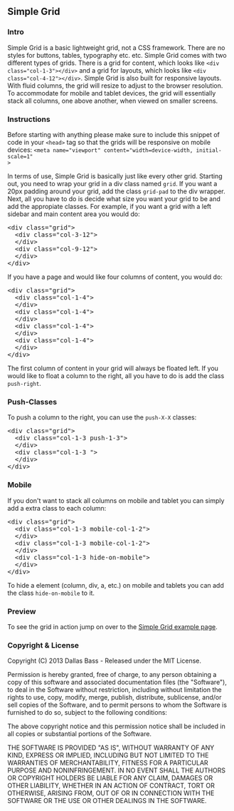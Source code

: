 <h2>Simple Grid</h2>
<h3>Intro</h3>
<p>Simple Grid is a basic lightweight grid, not a CSS framework. There are no styles for buttons, tables, typography etc. etc. Simple Grid comes with two different types of grids. There is a grid for content, which looks like <code>&lt;div class="col-1-3"&gt;&lt;/div&gt;</code> and a grid for layouts, which looks like <code>&lt;div class="col-4-12"&gt;&lt;/div&gt;</code>. Simple Grid is also built for responsive layouts. With fluid columns, the grid will resize to adjust to the browser resolution. To accommodate for mobile and tablet devices, the grid will essentially stack all columns, one above another, when viewed on smaller screens. </p>

<h3>Instructions</h3>
<p> Before starting with anything please make sure to include this snippet of code in your <code>&lt;head&gt;</code> tag so that the grids will be responsive on mobile devices:
<code>&lt;meta name="viewport" content="width=device-width, initial-scale=1"
&gt;</code>

<p>In terms of use, Simple Grid is basically just like every other grid. Starting out, you need to wrap your grid in a div class named <code>grid</code>. If you want a 20px padding around your grid, add the class <code>grid-pad</code> to the div wrapper. Next, all you have to do is decide what size you want your grid to be and add the appropiate classes. For example, if you want a grid with a left sidebar and main content area you would do:
<pre>
&lt;div class="grid"&gt;
  &lt;div class="col-3-12"&gt;
  &lt;/div&gt;
  &lt;div class="col-9-12"&gt;
  &lt;/div&gt;
&lt;/div&gt;
</pre>
If you have a page and would like four columns of content, you would do:
<pre>
&lt;div class="grid"&gt;
  &lt;div class="col-1-4"&gt;
  &lt;/div&gt;
  &lt;div class="col-1-4"&gt;
  &lt;/div&gt;
  &lt;div class="col-1-4"&gt;
  &lt;/div&gt;
  &lt;div class="col-1-4"&gt;
  &lt;/div&gt;
&lt;/div&gt;
</pre>
The first column of content in your grid will always be floated left. If you would like to float a column to the right, all you have to do is add the class <code>push-right</code>.</p>

<h3>Push-Classes</h3>
<p>To push a column to the right, you can use the <code>push-X-X</code> classes:
<pre>
&lt;div class="grid"&gt;
  &lt;div class="col-1-3 push-1-3"&gt;
  &lt;/div&gt;
  &lt;div class="col-1-3 "&gt;
  &lt;/div&gt;
&lt;/div&gt;
</pre>
</p>

<h3>Mobile</h3>
<p>If you don't want to stack all columns on mobile and tablet you can simply add a extra class to each column:
<pre>
&lt;div class="grid"&gt;
  &lt;div class="col-1-3 mobile-col-1-2"&gt;
  &lt;/div&gt;
  &lt;div class="col-1-3 mobile-col-1-2"&gt;
  &lt;/div&gt;
  &lt;div class="col-1-3 hide-on-mobile"&gt;
  &lt;/div&gt;
&lt;/div&gt;
</pre>
To hide a element (column, div, a, etc.) on mobile and tablets you can add the class <code>hide-on-mobile</code> to it.
</p>

<h3>Preview</h3>
<p>To see the grid in action jump on over to the <a href="http://thisisdallas.github.com/Simple-Grid/" title="Simple Grid examples">Simple Grid example page</a>.</p>

<h3>Copyright & License</h3>

<p>Copyright (C) 2013 Dallas Bass - Released under the MIT License.</p>

<p>Permission is hereby granted, free of charge, to any person obtaining a copy of this software and associated documentation files (the "Software"), to deal in the Software without restriction, including without limitation the rights to use, copy, modify, merge, publish, distribute, sublicense, and/or sell copies of the Software, and to permit persons to whom the Software is furnished to do so, subject to the following conditions:</p>

<p>The above copyright notice and this permission notice shall be included in all copies or substantial portions of the Software.</p>

<p>THE SOFTWARE IS PROVIDED "AS IS", WITHOUT WARRANTY OF ANY KIND, EXPRESS OR IMPLIED, INCLUDING BUT NOT LIMITED TO THE WARRANTIES OF MERCHANTABILITY, FITNESS FOR A PARTICULAR PURPOSE AND NONINFRINGEMENT. IN NO EVENT SHALL THE AUTHORS OR COPYRIGHT HOLDERS BE LIABLE FOR ANY CLAIM, DAMAGES OR OTHER LIABILITY, WHETHER IN AN ACTION OF CONTRACT, TORT OR OTHERWISE, ARISING FROM, OUT OF OR IN CONNECTION WITH THE SOFTWARE OR THE USE OR OTHER DEALINGS IN THE SOFTWARE.</p>
